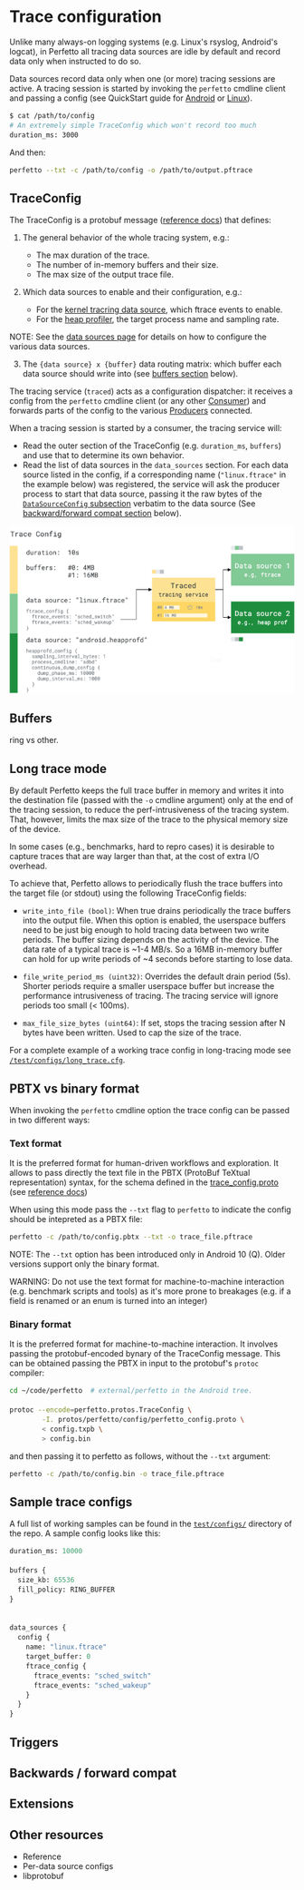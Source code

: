 # Trace configuration

Unlike many always-on logging systems (e.g. Linux's rsyslog, Android's logcat),
in Perfetto all tracing data sources are idle by default and record data only
when instructed to do so.

Data sources record data only when one (or more) tracing sessions are active.
A tracing session is started by invoking the `perfetto` cmdline client and
passing a config (see QuickStart guide for [Android](/docs/TODO.md) or
[Linux](/docs/TODO.md)).

```bash
$ cat /path/to/config
# An extremely simple TraceConfig which won't record too much
duration_ms: 3000
```

And then:

```bash
perfetto --txt -c /path/to/config -o /path/to/output.pftrace
```

## TraceConfig

The TraceConfig is a protobuf message
([reference docs](/docs/reference/trace-config-proto)) that defines:

1. The general behavior of the whole tracing system, e.g.:
    * The max duration of the trace.
    * The number of in-memory buffers and their size.
    * The max size of the output trace file.

2. Which data sources to enable and their configuration, e.g.:
    * For the [kernel tracring data source](/docs/TODO.md), which ftrace events
      to enable.
    * For the [heap profiler](/docs/TODO.md), the target process name and
      sampling rate.
      
NOTE: See the [data sources page](/docs/recording/data-sources.md) for details
      on how to configure the various data sources.

3. The `{data source} x {buffer}` data routing matrix: which buffer each data
    source should write into (see [buffers section](#buffers) below).

The tracing service (`traced`) acts as a configuration dispatcher: it receives
a config from the `perfetto` cmdline client (or any other [Consumer](/docs/TODO.md))
and forwards parts of the config to the various [Producers](/docs/TODO.md)
connected.

When a tracing session is started by a consumer, the tracing service will:

* Read the outer section of the TraceConfig (e.g. `duration_ms`, `buffers`) and
  use that to determine its own behavior.
* Read the list of data sources in the `data_sources` section. For each data
  source listed in the config, if a corresponding name (`"linux.ftrace"` in the
  example below) was registered, the service will ask the producer process to
  start that data source, passing it the raw bytes of the
[`DataSourceConfig` subsection](/docs/reference/trace-config-proto#DataSourceConfig)
verbatim to the data source (See [backward/forward compat section](#abi) below).

![TraceConfig diagram](/docs/images/trace_config.png)

## Buffers

ring vs other.



## Long trace mode

By default Perfetto keeps the full trace buffer in memory and writes it into the
destination file (passed with the `-o` cmdline argument) only at the end of the
tracing session, to reduce the perf-intrusiveness of the tracing system.
That, however, limits the max size of the trace to the physical memory size of
the device.

In some cases (e.g., benchmarks, hard to repro cases) it is desirable to capture
traces that are way larger than that, at the cost of extra I/O overhead.

To achieve that, Perfetto allows to periodically flush the trace buffers into
the target file (or stdout) using the following TraceConfig fields:

* `write_into_file (bool)`:
When true drains periodically the trace buffers into the output
file. When this option is enabled, the userspace buffers need to be just
big enough to hold tracing data between two write periods.
The buffer sizing depends on the activity of the device.
The data rate of a typical trace is ~1-4 MB/s. So a 16MB in-memory buffer can
hold for up write periods of ~4 seconds before starting to lose data.

* `file_write_period_ms (uint32)`:
Overrides the default drain period (5s). Shorter periods require a smaller
userspace buffer but increase the performance intrusiveness of tracing. The
tracing service will ignore periods too small (< 100ms).

* `max_file_size_bytes (uint64)`:
If set, stops the tracing session after N bytes have been written. Used to
cap the size of the trace.

For a complete example of a working trace config in long-tracing mode see
[`/test/configs/long_trace.cfg`](/test/configs/long_trace.cfg).

## PBTX vs binary format

When invoking the `perfetto` cmdline option the trace config can be passed in
two different ways:

### Text format

It is the preferred format for human-driven workflows and exploration. It
allows to pass directly the text file in the PBTX (ProtoBuf TeXtual
representation) syntax, for the schema defined in the
[trace_config.proto](/protos/perfetto/config/trace_config.proto)
(see [reference docs](/docs/reference/trace-config-proto))

When using this mode pass the `--txt` flag to `perfetto` to indicate the config
should be intepreted as a PBTX file:

```bash
perfetto -c /path/to/config.pbtx --txt -o trace_file.pftrace
```

NOTE: The `--txt` option has been introduced only in Android 10 (Q). Older
versions support only the binary format.

WARNING: Do not use the text format for machine-to-machine interaction (e.g.
benchmark scripts and tools) as it's more prone to breakages (e.g. if a field
is renamed or an enum is turned into an integer)

### Binary format

It is the preferred format for machine-to-machine interaction. It involves
passing the protobuf-encoded bynary of the TraceConfig message.
This can be obtained passing the PBTX in input to the protobuf's `protoc`
compiler:

```bash
cd ~/code/perfetto  # external/perfetto in the Android tree.

protoc --encode=perfetto.protos.TraceConfig \
        -I. protos/perfetto/config/perfetto_config.proto \
        < config.txpb \
        > config.bin
```

and then passing it to perfetto as follows, without the `--txt` argument:

```bash
perfetto -c /path/to/config.bin -o trace_file.pftrace
```

## Sample trace configs

A full list of working samples can be found in the
[`test/configs/`](/test/configs/) directory of the repo. A sample config looks
like this:

```protobuf
duration_ms: 10000

buffers {
  size_kb: 65536
  fill_policy: RING_BUFFER
}


data_sources {
  config {
    name: "linux.ftrace"
    target_buffer: 0
    ftrace_config {
      ftrace_events: "sched_switch"
      ftrace_events: "sched_wakeup"
    }
  }
}

````

## Triggers

## Backwards / forward compat

## Extensions

## Other resources

* Reference
* Per-data source configs
* libprotobuf
